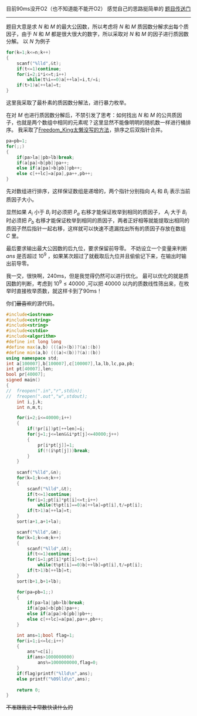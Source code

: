 目前90ms没开O2（也不知道能不能开O2）
感觉自己的思路挺简单的
[题目传送门](https://www.spoj.com/problems/HG/)

---

题目大意是求 $N$ 和 $M$ 的最大公因数，所以考虑将 $N$ 和 $M$ 质因数分解求出每个质因子，由于 $N$ 和 $M$ 都是很大很大的数字，所以采取对 $N$ 和 $M$ 的因子进行质因数分解。
以 $N$ 为例子

```cpp
for(k=1;k<=n;k++)
{
	scanf("%lld",&t);
	if(t<=1)continue;
	for(i=2;i*i<=t;i++)
		while(t%i==0)a[++la]=i,t/=i;
	if(t>1)a[++la]=t;
}
```

这里我采取了最朴素的质因数分解法，进行暴力枚举。

在对 $M$ 也进行质因数分解后，不禁引发了思考：如何找出 $N$ 和 $M$ 的公共质因子，也就是两个数组中相同的元素呢？这里显然不能像明明的随机数一样进行桶排序。
我采取了[Freedom_King太懒没写的方法](https://www.luogu.com.cn/blog/cjnFreedomKingblog/solution-sp18202)，排序之后双指针合并。

```cpp
pa=pb=1;
for(;;)
{
	if(pa>la||pb>lb)break;
	if(a[pa]<b[pb])pa++;
	else if(a[pa]>b[pb])pb++;
	else c[++lc]=a[pa],pa++,pb++;
}
```

先对数组进行排序，这样保证数组是递增的，两个指针分别指向 $A_i$ 和 $B_i$ 表示当前质因子大小。

显然如果 $A_i$ 小于 $B_i$ 时必须把 $P_a$ 右移才能保证枚举到相同的质因子， $A_i$ 大于 $B_i$ 时必须把 $P_b$ 右移才能保证枚举到相同的质因子，两者正好相等就能提取出相同的质因子然后指针一起右移，这样就可以快速不遗漏找出所有的质因子存放在数组 $C$ 里。

最后要求输出最大公因数的后九位，要求保留前导零。
不妨设立一个变量来判断 $ans$ 是否超过 $10^9$ ，如果某次超过了就截取后九位并且偷偷记下来，在输出时输出前导零。

我一交，很快啊，240ms，但是我觉得仍然可以进行优化。
最可以优化的就是质因数的判断，考虑到 $10^9 \leq 40000$ ,可以把 $40000$ 以内的质数线性筛出来，在枚举时直接枚举质数，就这样卡到了90ms！

你们~~最喜欢~~的源代码。

```cpp
#include<iostream>
#include<cstring>
#include<string>
#include<cstdio>
#include<algorithm>
#define int long long
#define max(a,b) (((a)>(b))?(a):(b))
#define min(a,b) (((a)<(b))?(a):(b))
using namespace std;
int a[100007],b[100007],c[100007],la,lb,lc,pa,pb;
int pt[40007],len;
bool pr[40007];
signed main()
{
//	freopen(".in","r",stdin);
//	freopen(".out","w",stdout);
	int i,j,k;
	int n,m,t;

	for(i=2;i<=40000;i++)
	{
		if(!pr[i])pt[++len]=i;
		for(j=1;j<=len&&i*pt[j]<=40000;j++)
		{
			pr[i*pt[j]]=1;
			if(!(i%pt[j]))break;
		}
	}
	
	scanf("%lld",&n);
	for(k=1;k<=n;k++)
	{
		scanf("%lld",&t);
		if(t<=1)continue;
		for(i=1;pt[i]*pt[i]<=t;i++)
			while(t%pt[i]==0)a[++la]=pt[i],t/=pt[i];
		if(t>1)a[++la]=t;
	}
	sort(a+1,a+1+la);

	scanf("%lld",&m);
	for(k=1;k<=m;k++)
	{
		scanf("%lld",&t);
		if(t<=1)continue;
		for(i=1;pt[i]*pt[i]<=t;i++)
			while(t%pt[i]==0)b[++lb]=pt[i],t/=pt[i];
		if(t>1)b[++lb]=t;
	}
	sort(b+1,b+1+lb);

	for(pa=pb=1;;)
	{
		if(pa>la||pb>lb)break;
		if(a[pa]<b[pb])pa++;
		else if(a[pa]>b[pb])pb++;
		else c[++lc]=a[pa],pa++,pb++;
	}

	int ans=1;bool flag=1;
	for(i=1;i<=lc;i++)
	{
		ans*=c[i];
		if(ans>1000000000)
			ans%=1000000000,flag=0;
	}
	if(flag)printf("%lld\n",ans);
	else printf("%09lld\n",ans);
	
	return 0;
}
```
~~不准跟我说卡常数快读什么的~~